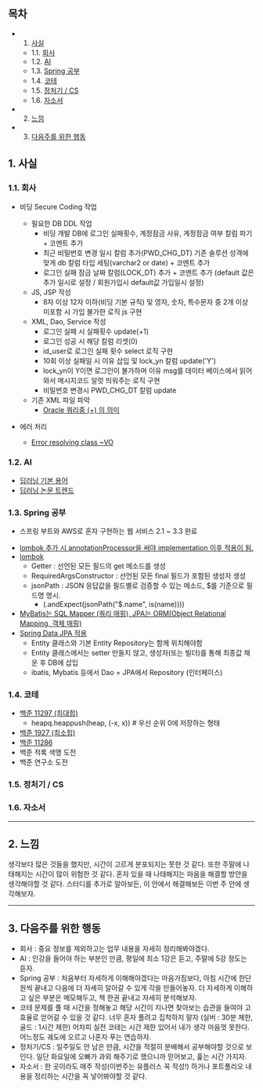 ## 목차

<!-- vscode-markdown-toc -->
* 1. [사실](#)
	* 1.1. [회사](#-1)
	* 1.2. [AI](#AI)
	* 1.3. [Spring 공부](#Spring)
	* 1.4. [코테](#-1)
	* 1.5. [정처기 / CS](#CS)
	* 1.6. [자소서](#-1)
* 2. [느낌](#-2)
* 3. [다음주를 위한 행동](#-3)

<!-- vscode-markdown-toc-config
	numbering=true
	autoSave=true
	/vscode-markdown-toc-config -->
<!-- /vscode-markdown-toc -->

##  1. <a name=''></a>사실
###  1.1. <a name='-1'></a>회사
* 비딩 Secure Coding 작업
  * 필요한 DB DDL 작업
    * 비딩 개발 DB에 로그인 실패횟수, 계정잠금 사유, 계정잠금 여부 칼럼 파기 + 코멘트 추가
    * 최근 비밀번호 변경 일시 칼럼 추가(PWD_CHG_DT) 기존 솔루션 성격에 맞게 db 칼럼 타입 세팅(varchar2 or date)  + 코멘트 추가
    * 로그인 실패 잠금 날짜 칼럼(LOCK_DT) 추가 + 코멘트 추가 (default 값은 추가 일시로 설정 / 회원가입시 default값 가입일시 설정)
  * JS, JSP 작성
    * 8자 이상 12자 이하(비딩 기본 규칙) 및 영자, 숫자, 특수문자 중 2개 이상 미포함 시 가입 불가한 로직 js 구현
  * XML, Dao, Service 작성
    * 로그인 실패 시 실패횟수 update(+1)
    * 로그인 성공 시 해당 칼럼 리셋(0) 
    * id_user로 로그인 실패 횟수 select 로직 구현
    * 10회 이상 실패일 시 이유 삽입 및 lock_yn 칼럼 update('Y')
    * lock_yn이 Y이면 로그인이 불가하며 이유 msg를 데이터 베이스에서 읽어와서 메시지코드 알럿 띄워주는 로직 구현
    * 비밀번호 변경시 PWD_CHG_DT 칼럼 update
  * 기존 XML 파일 파악
    * [Oracle 쿼리중 (+) 의 의미](https://naa0.tistory.com/188)

* 에러 처리
  * [Error resolving class ~VO](https://naa0.tistory.com/184)

###  1.2. <a name='AI'></a>AI
* [딥러닝 기본 용어](https://naa0.tistory.com/191)
* [딥러닝 논문 트렌드](https://naa0.tistory.com/193)

###  1.3. <a name='Spring'></a>Spring 공부
* 스프링 부트와 AWS로 혼자 구현하는 웹 서비스 2.1 ~ 3.3 완료
- [lombok 추가 시 annotationProcessor을 써야 implementation 이후 적용이 됨.](https://naa0.tistory.com/172)
- [lombok](https://naa0.tistory.com/173)
  - Getter : 선언된 모든 필드의 get 메소드를 생성
  - RequiredArgsConstructor : 선언된 모든 final 필드가 포함된 생성자 생성
  - jsonPath : JSON 응답값을 필드별로 검증할 수 있는 메소드, $를 기준으로 필드명 명시. 
    - (.andExpect(jsonPath("$.name", is(name))))
- [MyBatis는 SQL Mapper (쿼리 매핑), JPA는 ORM(Object Relational Mapping, 객체 매핑)](https://naa0.tistory.com/177)
- [Spring Data JPA 적용](https://naa0.tistory.com/178)
  - Entity 클래스와 기본 Entity Repository는 함께 위치해야함
  - Entity 클래스에서는 setter 만들지 않고, 생성자(또는 빌더)를 통해 최종값 채운 후 DB에 삽입
  - ibatis, Mybatis 등에서 Dao = JPA에서 Repository (인터페이스)

###  1.4. <a name='-1'></a>코테
- [백준 11297 (최대힙)](https://naa0.tistory.com/174)
  - heapq.heappush(heap, (-x, x)) # 우선 순위 0에 저장하는 형태
- [백준 1927 (최소힙)](https://naa0.tistory.com/175)
- [백준 11286](https://naa0.tistory.com/185)
- 백준 적록 색맹 도전
- 백준 연구소 도전

###  1.5. <a name='CS'></a>정처기 / CS

###  1.6. <a name='-1'></a>자소서

---

##  2. <a name='-1'></a>느낌

생각보다 많은 것들을 했지만, 시간이 고르게 분포되지는 못한 것 같다.
또한 주말에 나태해지는 시간이 많이 위험한 것 같다.
혼자 있을 때 나태해지는 마음을 해결할 방안을 생각해야할 것 같다. 스터디를 추가로 알아보든, 이 안에서 해결해보든 이번 주 안에 생각해보자.

---

##  3. <a name='-1'></a>다음주를 위한 행동
- 회사 : 중요 정보를 제외하고는 업무 내용을 자세히 정리해봐야겠다.
- AI : 인강을 들어야 하는 부분인 만큼, 평일에 최소 1강은 듣고, 주말에 5강 정도는 듣자.
- Spring 공부 : 처음부터 자세하게 이해해야겠다는 마음가짐보다, 아침 시간에 한단원씩 끝내고 다음에 더 자세히 알아갈 수 있게 각을 만들어놓자. 더 자세하게 이해하고 싶은 부분은 메모해두고, 책 한권 끝내고 자세히 분석해보자.
- 코테 문제를 풀 때 시간을 정해놓고 해당 시간이 지나면 찾아보는 습관을 들여야 고효율로 얻어갈 수 있을 것 같다. 너무 혼자 풀려고 집착하지 말자 (실버 : 30분 제한, 골드 : 1시간 제한) 어차피 실전 코테는 시간 제한 있어서 내가 생각 마음껏 못한다. 어느정도 궤도에 오르고 나혼자 푸는 연습하자.
- 정처기/CS : 일주일도 안 남은 만큼, 시간을 적절히 분배해서 공부해야할 것으로 보인다. 일단 화요일에 오빠가 과외 해주기로 했으니까 믿어보고, 훑는 시간 가지자.
- 자소서 : 한 곳이라도 매주 작성(이번주는 유플러스 꼭 작성!) 하거나 포트폴리오 내용을 정리하는 시간을 꼭 넣어봐야할 것 같다.